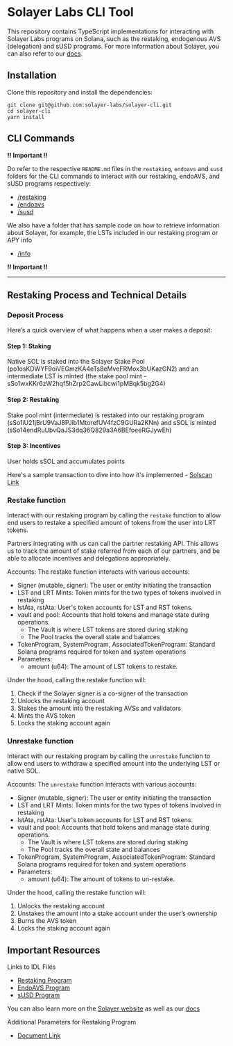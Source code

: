 # Solayer Labs CLI Tool

This repository contains TypeScript implementations for interacting with Solayer Labs programs on Solana, such as the restaking, endogenous AVS (delegation) and sUSD programs. For more information about Solayer, you can also refer to our [docs](https://docs.solayer.org).

## Installation

Clone this repository and install the dependencies:

```
git clone git@github.com:solayer-labs/solayer-cli.git
cd solayer-cli
yarn install
```

## CLI Commands

**!! Important !!**

Do refer to the respective `README.md` files in the `restaking`, `endoavs` and `susd` folders for the CLI commands to interact with our restaking, endoAVS, and sUSD programs respectively: 
 - [/restaking](https://github.com/solayer-labs/solayer-cli/restaking)
 - [/endoavs](https://github.com/solayer-labs/solayer-cli/endoavs)
 - [/susd](https://github.com/solayer-labs/solayer-cli/susd)

We also have a folder that has sample code on how to retrieve information about Solayer, for example, the LSTs included in our restaking program or APY info
 - [/info](https://github.com/solayer-labs/solayer-cli/info)

**!! Important !!**

__________

## Restaking Process and Technical Details

### Deposit Process

Here’s a quick overview of what happens when a user makes a deposit:

#### Step 1: Staking

Native SOL is staked into the Solayer Stake Pool (po1osKDWYF9oiVEGmzKA4eTs8eMveFRMox3bUKazGN2) and an intermediate LST is minted (the stake pool mint - sSo1wxKKr6zW2hqf5hZrp2CawLibcwi1pMBqk5bg2G4)

#### Step 2: Restaking

Stake pool mint (intermediate) is restaked into our restaking program (sSo1iU21jBrU9VaJ8PJib1MtorefUV4fzC9GURa2KNn) and sSOL is minted (sSo14endRuUbvQaJS3dq36Q829a3A6BEfoeeRGJywEh)

#### Step 3: Incentives

User holds sSOL and accumulates points

Here's a sample transaction to dive into how it's implemented - [Solscan Link ](https://solscan.io/tx/5cJ2eeBUjuugVhCLW7vys8usbcE73AS6WYwxQNdmgBJYoTpoi9w9KL54VBjpEZYuMeDkEaTVfzZozsVkx4ZfBjK)

### Restake function

Interact with our restaking program by calling the `restake` function to allow end users to restake a specified amount of tokens from the user into LRT tokens.

Partners integrating with us can call the partner restaking API. This allows us to track the amount of stake referred from each of our partners, and be able to allocate incentives and delegations appropriately.

Accounts: The restake function interacts with various accounts:

- Signer (mutable, signer): The user or entity initiating the transaction
- LST and LRT Mints: Token mints for the two types of tokens involved in restaking
- lstAta, rstAta: User's token accounts for LST and RST tokens.
- vault and pool: Accounts that hold tokens and manage state during operations.
  - The Vault is where LST tokens are stored during staking
  - The Pool tracks the overall state and balances
- TokenProgram, SystemProgram, AssociatedTokenProgram: Standard Solana programs required for token and system operations
- Parameters:
  - amount (u64): The amount of LST tokens to restake.

Under the hood, calling the restake function will:

1. Check if the Solayer signer is a co-signer of the transaction
2. Unlocks the restaking account
3. Stakes the amount into the restaking AVSs and validators
4. Mints the AVS token
5. Locks the staking account again

### Unrestake function

Interact with our restaking program by calling the `unrestake` function to allow end users to withdraw a specified amount into the underlying LST or native SOL.

Accounts: The `unrestake` function interacts with various accounts:

- Signer (mutable, signer): The user or entity initiating the transaction
- LST and LRT Mints: Token mints for the two types of tokens involved in restaking
- lstAta, rstAta: User's token accounts for LST and RST tokens.
- vault and pool: Accounts that hold tokens and manage state during operations.
  - The Vault is where LST tokens are stored during staking
  - The Pool tracks the overall state and balances
- TokenProgram, SystemProgram, AssociatedTokenProgram: Standard Solana programs required for token and system operations
- Parameters:
  - amount (u64): The amount of tokens to un-restake.

Under the hood, calling the restake function will:

1. Unlocks the restaking account
2. Unstakes the amount into a stake account under the user’s ownership
3. Burns the AVS token
4. Locks the staking account again

## Important Resources

Links to IDL Files

- [Restaking Program](https://github.com/solayer-labs/solayer-cli/blob/main/restaking/utils/restaking_program.json)
- [EndoAVS Program](https://github.com/solayer-labs/solayer-cli/blob/main/endoavs/utils/endoavs_program.json)
- [sUSD Program](https://github.com/solayer-labs/solayer-cli/blob/main/endoavs/utils/susd_pool.json)

You can also learn more on the [Solayer website](https://solayer.org/) as well as our [docs](https://docs.solayer.org/)

Additional Parameters for Restaking Program

- [Document Link](https://docs.google.com/document/d/1FWAKJS-eimrhqNu9uA6P-hP_pJ69wDl54ELQW5j45_U/edit#heading=h.yzvkhpaun3bj)
